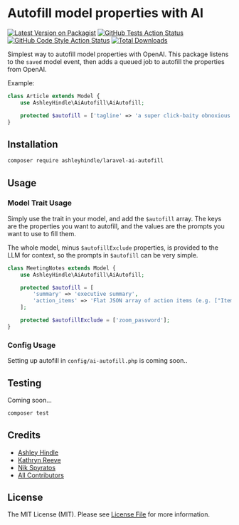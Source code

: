 # Autofill model properties with AI

[![Latest Version on Packagist](https://img.shields.io/packagist/v/ashleyhindle/laravel-ai-autofill.svg?style=flat-square)](https://packagist.org/packages/ashleyhindle/laravel-ai-autofill)
[![GitHub Tests Action Status](https://img.shields.io/github/actions/workflow/status/ashleyhindle/laravel-ai-autofill/run-tests.yml?branch=main&label=tests&style=flat-square)](https://github.com/ashleyhindle/laravel-ai-autofill/actions?query=workflow%3Arun-tests+branch%3Amain)
[![GitHub Code Style Action Status](https://img.shields.io/github/actions/workflow/status/ashleyhindle/laravel-ai-autofill/fix-php-code-style-issues.yml?branch=main&label=code%20style&style=flat-square)](https://github.com/ashleyhindle/laravel-ai-autofill/actions?query=workflow%3A"Fix+PHP+code+style+issues"+branch%3Amain)
[![Total Downloads](https://img.shields.io/packagist/dt/ashleyhindle/laravel-ai-autofill.svg?style=flat-square)](https://packagist.org/packages/ashleyhindle/laravel-ai-autofill)

Simplest way to autofill model properties with OpenAI.
This package listens to the `saved` model event, then adds a queued job to autofill the properties from OpenAI.

Example:
```php
class Article extends Model {
    use AshleyHindle\AiAutofill\AiAutofill;

    protected $autofill = ['tagline' => 'a super click-baity obnoxious tagline'];
}
```

## Installation
```bash
composer require ashleyhindle/laravel-ai-autofill
```

## Usage


### Model Trait Usage

Simply use the trait in your model, and add the `$autofill` array.
The keys are the properties you want to autofill, and the values are the prompts you want to use to fill them.

The whole model, minus `$autofillExclude` properties, is provided to the LLM for context, so the prompts in `$autofill` can be very simple.

```php
class MeetingNotes extends Model {
    use AshleyHindle\AiAutofill\AiAutofill;

    protected $autofill = [
        'summary' => 'executive summary',
        'action_items' => 'Flat JSON array of action items (e.g. ["Item 1", "Item 2", "Item 3"])'
    ];

    protected $autofillExclude = ['zoom_password'];
}
```

### Config Usage
Setting up autofill in `config/ai-autofill.php` is coming soon..

## Testing
Coming soon...

```bash
composer test
```

## Credits
- [Ashley Hindle](https://github.com/ashleyhindle)
- [Kathryn Reeve](https://github.com/binarykitten)
- [Nik Spyratos](https://github.com/nikspyratos)
- [All Contributors](../../contributors)

## License

The MIT License (MIT). Please see [License File](LICENSE.md) for more information.
